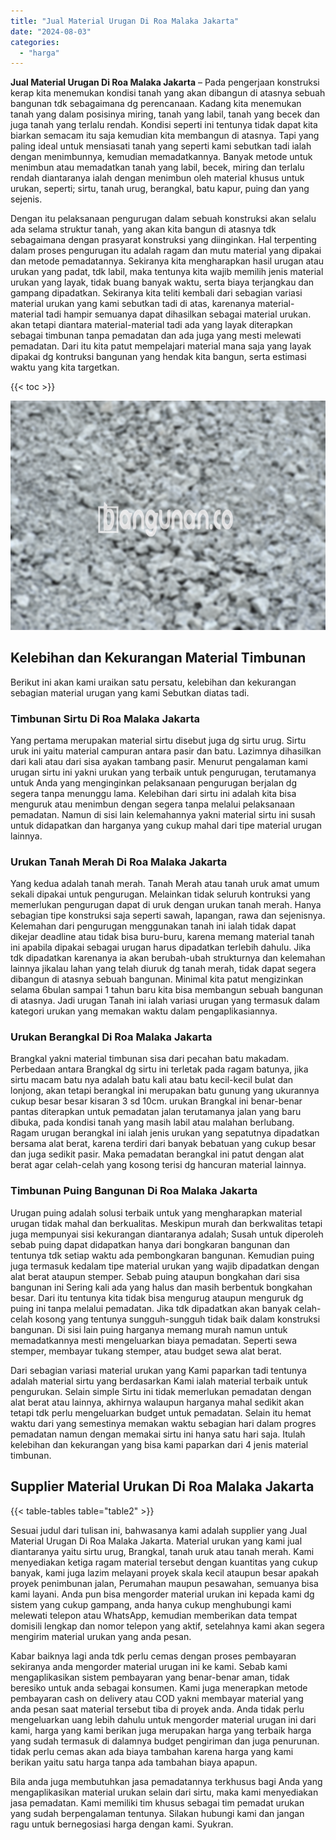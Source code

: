 ```yaml
---
title: "Jual Material Urugan Di Roa Malaka Jakarta"
date: "2024-08-03"
categories: 
  - "harga"
---
```


**Jual Material Urugan Di Roa Malaka Jakarta** – Pada pengerjaan konstruksi kerap kita menemukan kondisi tanah yang akan dibangun di atasnya sebuah bangunan tdk sebagaimana dg perencanaan. Kadang kita menemukan tanah yang dalam posisinya miring, tanah yang labil, tanah yang becek dan juga tanah yang terlalu rendah. Kondisi seperti ini tentunya tidak dapat kita biarkan semacam itu saja kemudian kita membangun di atasnya. Tapi yang paling ideal untuk mensiasati tanah yang seperti kami sebutkan tadi ialah dengan menimbunnya, kemudian memadatkannya. Banyak metode untuk menimbun atau memadatkan tanah yang labil, becek, miring dan terlalu rendah diantaranya ialah dengan menimbun oleh material khusus untuk urukan, seperti; sirtu, tanah urug, berangkal, batu kapur, puing dan yang sejenis.

Dengan itu pelaksanaan pengurugan dalam sebuah konstruksi akan selalu ada selama struktur tanah, yang akan kita bangun di atasnya tdk sebagaimana dengan prasyarat konstruksi yang diinginkan. Hal terpenting dalam proses pengurugan itu adalah ragam dan mutu material yang dipakai dan metode pemadatannya. Sekiranya kita mengharapkan hasil urugan atau urukan yang padat, tdk labil, maka tentunya kita wajib memilih jenis material urukan yang layak, tidak buang banyak waktu, serta biaya terjangkau dan gampang dipadatkan. Sekiranya kita teliti kembali dari sebagian variasi material urukan yang kami sebutkan tadi di atas, karenanya material-material tadi hampir semuanya dapat dihasilkan sebagai material urukan. akan tetapi diantara material-material tadi ada yang layak diterapkan sebagai timbunan tanpa pemadatan dan ada juga yang mesti melewati pemadatan. Dari itu kita patut mempelajari material mana saja yang layak dipakai dg kontruksi bangunan yang hendak kita bangun, serta estimasi waktu yang kita targetkan.

{{< toc >}}

![Jual Material Urugan Di Roa Malaka Jakarta](/images/jual-urugan-01.png)

## Kelebihan dan Kekurangan Material Timbunan

Berikut ini akan kami uraikan satu persatu, kelebihan dan kekurangan sebagian material urugan yang kami Sebutkan diatas tadi.

### Timbunan Sirtu Di Roa Malaka Jakarta

Yang pertama merupakan material sirtu disebut juga dg sirtu urug. Sirtu uruk ini yaitu material campuran antara pasir dan batu. Lazimnya dihasilkan dari kali atau dari sisa ayakan tambang pasir. Menurut pengalaman kami urugan sirtu ini yakni urukan yang terbaik untuk pengurugan, terutamanya untuk Anda yang menginginkan pelaksanaan pengurugan berjalan dg segera tanpa menunggu lama. Kelebihan dari sirtu ini adalah kita bisa menguruk atau menimbun dengan segera tanpa melalui pelaksanaan pemadatan. Namun di sisi lain kelemahannya yakni material sirtu ini susah untuk didapatkan dan harganya yang cukup mahal dari tipe material urugan lainnya.

### Urukan Tanah Merah Di Roa Malaka Jakarta

Yang kedua adalah tanah merah. Tanah Merah atau tanah uruk amat umum sekali dipakai untuk pengurugan. Melainkan tidak seluruh kontruksi yang memerlukan pengurugan dapat di uruk dengan urukan tanah merah. Hanya sebagian tipe konstruksi saja seperti sawah, lapangan, rawa dan sejenisnya. Kelemahan dari pengurugan menggunakan tanah ini ialah tidak dapat dikejar deadline atau tidak bisa buru-buru, karena memang material tanah ini apabila dipakai sebagai urugan harus dipadatkan terlebih dahulu. Jika tdk dipadatkan karenanya ia akan berubah-ubah strukturnya dan kelemahan lainnya jikalau lahan yang telah diuruk dg tanah merah, tidak dapat segera dibangun di atasnya sebuah bangunan. Minimal kita patut mengizinkan selama 6bulan sampai 1 tahun baru kita bisa membangun sebuah bangunan di atasnya. Jadi urugan Tanah ini ialah variasi urugan yang termasuk dalam kategori urukan yang memakan waktu dalam pengaplikasiannya.

### Urukan Berangkal Di Roa Malaka Jakarta

Brangkal yakni material timbunan sisa dari pecahan batu makadam. Perbedaan antara Brangkal dg sirtu ini terletak pada ragam batunya, jika sirtu macam batu nya adalah batu kali atau batu kecil-kecil bulat dan lonjong, akan tetapi berangkal ini merupakan batu gunung yang ukurannya cukup besar besar kisaran 3 sd 10cm. urukan Brangkal ini benar-benar pantas diterapkan untuk pemadatan jalan terutamanya jalan yang baru dibuka, pada kondisi tanah yang masih labil atau malahan berlubang. Ragam urugan berangkal ini ialah jenis urukan yang sepatutnya dipadatkan bersama alat berat, karena terdiri dari banyak bebatuan yang cukup besar dan juga sedikit pasir. Maka pemadatan berangkal ini patut dengan alat berat agar celah-celah yang kosong terisi dg hancuran material lainnya.

### Timbunan Puing Bangunan Di Roa Malaka Jakarta

Urugan puing adalah solusi terbaik untuk yang mengharapkan material urugan tidak mahal dan berkualitas. Meskipun murah dan berkwalitas tetapi juga mempunyai sisi kekurangan diantaranya adalah; Susah untuk diperoleh sebab puing dapat didapatkan hanya dari bongkaran bangunan dan tentunya tdk setiap waktu ada pembongkaran bangunan. Kemudian puing juga termasuk kedalam tipe material urukan yang wajib dipadatkan dengan alat berat ataupun stemper. Sebab puing ataupun bongkahan dari sisa bangunan ini Sering kali ada yang halus dan masih berbentuk bongkahan besar. Dari itu tentunya kita tidak bisa mengurug ataupun menguruk dg puing ini tanpa melalui pemadatan. Jika tdk dipadatkan akan banyak celah-celah kosong yang tentunya sungguh-sungguh tidak baik dalam konstruksi bangunan. Di sisi lain puing harganya memang murah namun untuk memadatkannya mesti mengeluarkan biaya pemadatan. Seperti sewa stemper, membayar tukang stemper, atau budget sewa alat berat.

Dari sebagian variasi material urukan yang Kami paparkan tadi tentunya adalah material sirtu yang berdasarkan Kami ialah material terbaik untuk pengurukan. Selain simple Sirtu ini tidak memerlukan pemadatan dengan alat berat atau lainnya, akhirnya walaupun harganya mahal sedikit akan tetapi tdk perlu mengeluarkan budget untuk pemadatan. Selain itu hemat waktu dari yang semestinya memakan waktu sebagian hari dalam progres pemadatan namun dengan memakai sirtu ini hanya satu hari saja. Itulah kelebihan dan kekurangan yang bisa kami paparkan dari 4 jenis material timbunan.

## Supplier Material Urukan Di Roa Malaka Jakarta

{{< table-tables table="table2" >}}

Sesuai judul dari tulisan ini, bahwasanya kami adalah supplier yang Jual Material Urugan Di Roa Malaka Jakarta. Material urukan yang kami jual diantaranya yaitu sirtu urug, Brangkal, tanah uruk atau tanah merah. Kami menyediakan ketiga ragam material tersebut dengan kuantitas yang cukup banyak, kami juga lazim melayani proyek skala kecil ataupun besar apakah proyek penimbunan jalan, Perumahan maupun pesawahan, semuanya bisa kami layani. Anda pun bisa mengorder material urukan ini kepada kami dg sistem yang cukup gampang, anda hanya cukup menghubungi kami melewati telepon atau WhatsApp, kemudian memberikan data tempat domisili lengkap dan nomor telepon yang aktif, setelahnya kami akan segera mengirim material urukan yang anda pesan.

Kabar baiknya lagi anda tdk perlu cemas dengan proses pembayaran sekiranya anda mengorder material urugan ini ke kami. Sebab kami mengaplikasikan sistem pembayaran yang benar-benar aman, tidak beresiko untuk anda sebagai konsumen. Kami juga menerapkan metode pembayaran cash on delivery atau COD yakni membayar material yang anda pesan saat material tersebut tiba di proyek anda. Anda tidak perlu mengeluarkan uang lebih dahulu untuk mengorder material urugan ini dari kami, harga yang kami berikan juga merupakan harga yang terbaik harga yang sudah termasuk di dalamnya budget pengiriman dan juga penurunan. tidak perlu cemas akan ada biaya tambahan karena harga yang kami berikan yaitu satu harga tanpa ada tambahan biaya apapun.

Bila anda juga membutuhkan jasa pemadatannya terkhusus bagi Anda yang mengaplikasikan material urukan selain dari sirtu, maka kami menyediakan jasa pemadatan. Kami memiliki tim khusus sebagai tim pemadat urukan yang sudah berpengalaman tentunya. Silakan hubungi kami dan jangan ragu untuk bernegosiasi harga dengan kami. Syukran.
